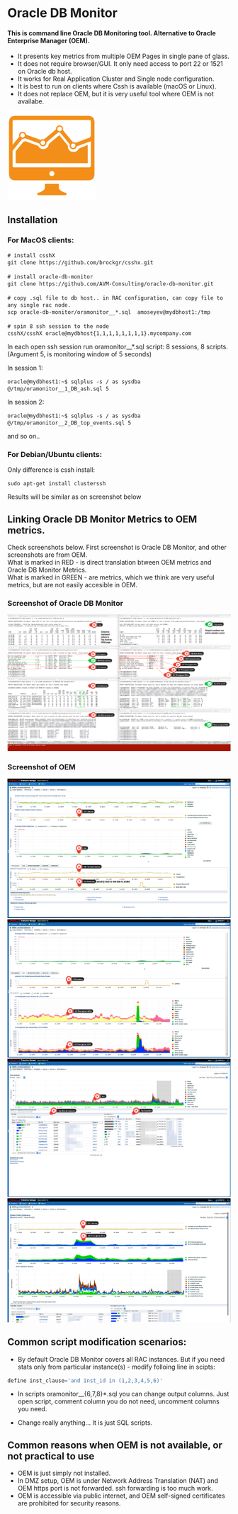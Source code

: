 Oracle DB Monitor
====================

#### This is command line Oracle DB Monitoring tool. Alternative to Oracle Enterprise Manager (OEM). 

- It presents key metrics from multiple OEM Pages in single pane of glass. <br />
- It does not require browser/GUI. It only need access to port 22 or 1521 on Oracle db host. <br />
- It works for Real Application Cluster and Single node configuration. <br />
- It is best to run on clients where Cssh is available (macOS or Linux). 
- It does not replace OEM, but it is very useful tool where OEM is not availabe. 

<img src="readme/oracle-db-monitor-icon.png" width="200">

## Installation

### For MacOS clients: 

```Shell
# install csshX
git clone https://github.com/brockgr/csshx.git

# install oracle-db-monitor
git clone https://github.com/AVM-Consulting/oracle-db-monitor.git

# copy .sql file to db host.. in RAC configuration, can copy file to any single rac node.
scp oracle-db-monitor/oramonitor__*.sql  amoseyev@mydbhost1:/tmp

# spin 8 ssh session to the node
csshX/csshX oracle@mydbhost{1,1,1,1,1,1,1,1}.mycompany.com
```

In each open ssh session run oramonitor__*.sql script: 8 sessions, 8 scripts. <br />
(Argument 5, is monitoring window of 5 seconds)

In session 1:
```Shell
oracle@mydbhost1:~$ sqlplus -s / as sysdba @/tmp/oramonitor__1_DB_ash.sql 5
```

In session 2:
```Shell
oracle@mydbhost1:~$ sqlplus -s / as sysdba @/tmp/oramonitor__2_DB_top_events.sql 5
```

and so on..

### For Debian/Ubuntu clients:

Only difference is cssh install: 

```Shell
sudo apt-get install clusterssh
```

Results will be similar as on screenshot below

## Linking Oracle DB Monitor Metrics to OEM metrics.

Check screenshots below. First screenshot is Oracle DB Monitor, and other screenshots are from OEM. <br /> 
What is marked in RED   - is direct translation btween OEM metrics and Oracle DB Monitor Metrics. <br />
What is marked in GREEN - are metrics, which we think are very useful metrics, but are not easily accesible in OEM. 

### Screenshot of Oracle DB Monitor
<img src="readme/z_oramonitor_screenshot.png?raw=true">

### Screenshot of OEM
<img src="readme/z_oracle_oem_performance_home_throughput_tab_page_screenshot.png?raw=true">
<img src="readme/z_oracle_oem_performance_home_io_tab_page_screenshot.png?raw=true">
<img src="readme/z_oracle_oem_performance_home_top_activity_page_screenshot.png?raw=true">
<img src="readme/z_oracle_oem_performance_home_global_cache_metrics_screenshot.png?raw=true">

## Common script modification scenarios:

 - By default Oracle DB Monitor covers all RAC instances. But if you need stats only from particular instance(s) -  modify folloing line in scipts: 
```SQL
define inst_clause='and inst_id in (1,2,3,4,5,6)'
```

 - In scripts oramonitor__{6,7,8}*.sql you can change output columns. Just open script, comment column you do not need, uncomment columns you need. 

 - Change really anything... It is just SQL scripts. 


## Common reasons when OEM is not available, or not practical to use

 - OEM is just simply not installed.
 - In DMZ setup, OEM is under Network Address Translation (NAT) and OEM https port is not forwarded. ssh forwarding is too much work. 
 - OEM is accessible via public internet, and OEM self-signed certificates are prohibited for security reasons. 


